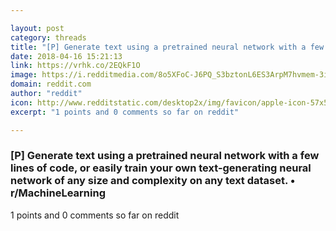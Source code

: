 ```yaml
---

layout: post
category: threads
title: "[P] Generate text using a pretrained neural network with a few lines of code, or easily train your own text-generating neural network of any size and complexity on any text dataset."
date: 2018-04-16 15:21:13
link: https://vrhk.co/2EQkF1O
image: https://i.redditmedia.com/8o5XFoC-J6PQ_S3bztonL6ES3ArpM7hvmem-3iw4Y2A.jpg?w=320&s=5cc28a504c7380d48fdae0d7131ed1ab
domain: reddit.com
author: "reddit"
icon: http://www.redditstatic.com/desktop2x/img/favicon/apple-icon-57x57.png
excerpt: "1 points and 0 comments so far on reddit"

---
```


### [P] Generate text using a pretrained neural network with a few lines of code, or easily train your own text-generating neural network of any size and complexity on any text dataset. • r/MachineLearning

1 points and 0 comments so far on reddit